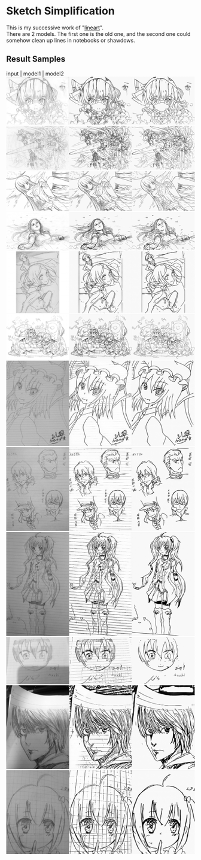 # Sketch Simplification

This is my successive work of "[lineart](https://github.com/La4La/lineart)".  
There are 2 models. The first one is the old one, and the second one could somehow clean up lines in notebooks or shawdows.

## Result Samples
input | model1 | model2
![test1](https://github.com/La4La/SketchSimplification/blob/master/compare_output/test1.jpg)
![test2](https://github.com/La4La/SketchSimplification/blob/master/compare_output/test2.jpg)
![test3](https://github.com/La4La/SketchSimplification/blob/master/compare_output/test3.jpg)
![test4](https://github.com/La4La/SketchSimplification/blob/master/compare_output/test4.jpg)
![test5](https://github.com/La4La/SketchSimplification/blob/master/compare_output/test5.jpg)
![test6](https://github.com/La4La/SketchSimplification/blob/master/compare_output/test6.jpg)
![test7](https://github.com/La4La/SketchSimplification/blob/master/compare_output/test7.jpg)
![test8](https://github.com/La4La/SketchSimplification/blob/master/compare_output/test8.jpg)
![test9](https://github.com/La4La/SketchSimplification/blob/master/compare_output/test9.jpg)
![test10](https://github.com/La4La/SketchSimplification/blob/master/compare_output/test10.jpg)
![test11](https://github.com/La4La/SketchSimplification/blob/master/compare_output/test11.jpg)
![test12](https://github.com/La4La/SketchSimplification/blob/master/compare_output/test12.jpg)
